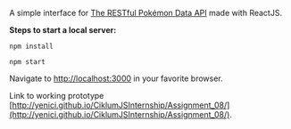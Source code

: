 A simple interface for [The RESTful Pokémon Data API](http://pokeapi.co/) made with ReactJS.

**Steps to start a local server:**

`npm install`

`npm start`

Navigate to [http://localhost:3000](http://localhost:3000) in your favorite browser.

Link to working prototype [http://yenici.github.io/CiklumJSInternship/Assignment_08/](http://yenici.github.io/CiklumJSInternship/Assignment_08/).
